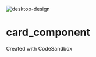 ![desktop-design](https://user-images.githubusercontent.com/72822917/125145395-3c106100-e0de-11eb-82a8-43e074bc9e60.jpg)
# card_component
Created with CodeSandbox
